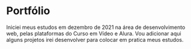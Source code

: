 # Portfólio
 
Iniciei meus estudos em dezembro de 2021 na área de desenvolvimento web, pelas plataformas do 
Curso em Vídeo e Alura. Vou adicionar aqui alguns projetos irei desenvolver para colocar em pratica meus estudos.  
